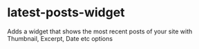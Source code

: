 latest-posts-widget
===================

Adds a widget that shows the most recent posts of your site with Thumbnail, Excerpt, Date etc options
